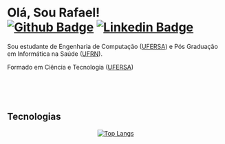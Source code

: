 # Olá, Sou Rafael! <br> [![Github Badge](https://img.shields.io/badge/-Github-000?style=flat-square&logo=Github&logoColor=white&link=https://github.com/RafaAbranttes)](https://github.com/RafaAbranttes) <ls> [![Linkedin Badge](https://img.shields.io/badge/-LinkedIn-blue?style=flat-square&logo=Linkedin&logoColor=white&link=https://www.linkedin.com/in/rafael-a-186b681a1/)](https://www.linkedin.com/in/rafael-a-186b681a1/)

Sou estudante de Engenharia de Computação ([UFERSA](https://ufersa.edu.br/)) e Pós Graduação em Informática na Saúde ([UFRN](https://www.ufrn.br/)). 

Formado em Ciência e Tecnologia ([UFERSA](https://ufersa.edu.br/))


<br><br><br>

## Tecnologias




<center>

[![Top Langs](https://github-readme-stats.vercel.app/api/top-langs/?username=RafaAbranttes&layout=compact&theme=radical&bg_color=30,0d0d0d,191919&title_color=fff&text_color=fff&icon_color=79ff97)](https://github.com/anuraghazra/github-readme-stats)

</center>
